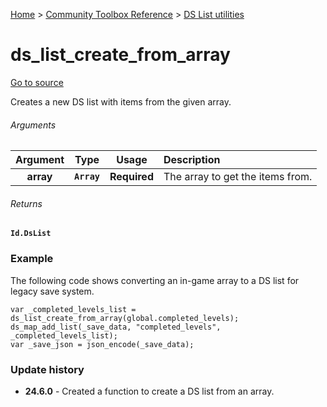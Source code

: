 [Home](/README.md) > [Community Toolbox Reference](/Docs/Reference/Reference.md) > [DS List utilities](/Docs/Reference/Groups/DsListUtils.md)

# ds_list_create_from_array

[Go to source](/Community%20Toolbox/scripts/utils_CommunityToolboxDsList/utils_CommunityToolboxDsList.gml#L5)

Creates a new DS list with items from the given array.

###### Arguments

| Argument | Type | Usage | Description |
|:---:|:---:|:---:|:---|
| **array** | **`Array`** | **Required** | The array to get the items from. |

###### Returns
**`Id.DsList`**

### Example

The following code shows converting an in-game array to a DS list for legacy save system.

```gml
var _completed_levels_list = ds_list_create_from_array(global.completed_levels);
ds_map_add_list(_save_data, "completed_levels", _completed_levels_list);
var _save_json = json_encode(_save_data);
```

### Update history

- **24.6.0** - Created a function to create a DS list from an array.
